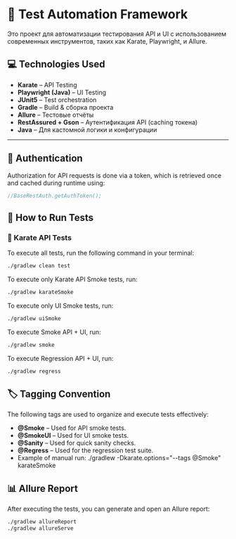 # 🧪 Test Automation Framework

Это проект для автоматизации тестирования API и UI с использованием современных инструментов, таких как Karate, Playwright, и Allure.

## 💻 Technologies Used

- **Karate** – API Testing
- **Playwright (Java)** – UI Testing
- **JUnit5** – Test orchestration
- **Gradle** – Build & сборка проекта
- **Allure** – Тестовые отчёты
- **RestAssured + Gson** – Аутентификация API (caching токена)
- **Java** – Для кастомной логики и конфигурации  

---

## 🔐 Authentication

Authorization for API requests is done via a token, which is retrieved once and cached during runtime using:

```java
//BaseRestAuth.getAuthToken(); 
```


## 🚀 How to Run Tests

### 🧪 Karate API Tests

To execute all tests, run the following command in your terminal:

```bash
./gradlew clean test
```

To execute only Karate API Smoke tests, run:
```bash
./gradlew karateSmoke
```
To execute only UI Smoke tests, run:
```bash
./gradlew uiSmoke
```
To execute Smoke API + UI, run:
```bash
./gradlew smoke
```
To execute Regression API + UI, run:
```bash
./gradlew regress
```

## 🏷 Tagging Convention

The following tags are used to organize and execute tests effectively:
- **@Smoke** – Used for API smoke tests.
- **@SmokeUI** – Used for UI smoke tests.
- **@Sanity** – Used for quick sanity checks.
- **@Regress** – Used for the regression test suite.
- Example of manual run: ./gradlew -Dkarate.options="--tags @Smoke" karateSmoke

## 📊 Allure Report

After executing the tests, you can generate and open an Allure report:

```bash
./gradlew allureReport
./gradlew allureServe
```
